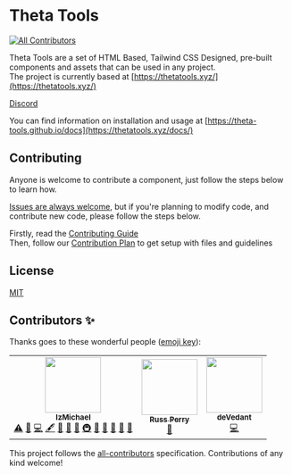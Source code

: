 # Theta Tools

<!-- ALL-CONTRIBUTORS-BADGE:START - Do not remove or modify this section -->
[![All Contributors](https://img.shields.io/badge/all_contributors-3-orange.svg?style=flat-square)](#contributors-)
<!-- ALL-CONTRIBUTORS-BADGE:END -->

Theta Tools are a set of HTML Based, Tailwind CSS Designed, pre-built components and assets that can be used in any project.  
The project is currently based at [https://thetatools.xyz/](https://thetatools.xyz/)

[Discord](https://discord.gg/P8RyW8F)

You can find information on installation and usage at [https://theta-tools.github.io/docs](https://thetatools.xyz/docs/)

## Contributing

Anyone is welcome to contribute a component, just follow the steps below to learn how.

[Issues are always welcome](https://github.com/theta-tools/theta-tools.github.io/issues/new/choose), but if you're planning to modify code, and contribute new code, please follow the steps below.

Firstly, read the [Contributing Guide](https://thetatools.xyz/contributing/)  
Then, follow our [Contribution Plan](https://thetatools.xyz/contributing/plan/) to get setup with files and guidelines

## License

[MIT](https://choosealicense.com/licenses/mit)

## Contributors ✨

Thanks goes to these wonderful people ([emoji key](https://allcontributors.org/docs/en/emoji-key)):

<!-- ALL-CONTRIBUTORS-LIST:START - Do not remove or modify this section -->
<!-- prettier-ignore-start -->
<!-- markdownlint-disable -->
<table>
  <tr>
    <td align="center"><a href="https://github.com/IzMichael"><img src="https://avatars0.githubusercontent.com/u/57115702?v=4" width="100px;" alt=""/><br /><sub><b>IzMichael</b></sub></a><br /><a href="https://github.com/theta-tools/Theta-Tools/commits?author=IzMichael" title="Tests">⚠️</a> <a href="#business-IzMichael" title="Business development">💼</a> <a href="https://github.com/theta-tools/Theta-Tools/commits?author=IzMichael" title="Code">💻</a> <a href="#content-IzMichael" title="Content">🖋</a> <a href="https://github.com/theta-tools/Theta-Tools/commits?author=IzMichael" title="Documentation">📖</a> <a href="#design-IzMichael" title="Design">🎨</a> <a href="#ideas-IzMichael" title="Ideas, Planning, & Feedback">🤔</a> <a href="#infra-IzMichael" title="Infrastructure (Hosting, Build-Tools, etc)">🚇</a> <a href="#maintenance-IzMichael" title="Maintenance">🚧</a> <a href="#plugin-IzMichael" title="Plugin/utility libraries">🔌</a> <a href="#question-IzMichael" title="Answering Questions">💬</a> <a href="#tool-IzMichael" title="Tools">🔧</a> <a href="https://github.com/theta-tools/Theta-Tools/issues?q=author%3AIzMichael" title="Bug reports">🐛</a></td>
    <td align="center"><a href="https://russperry.dev"><img src="https://avatars3.githubusercontent.com/u/24259120?v=4" width="100px;" alt=""/><br /><sub><b>Russ Perry</b></sub></a><br /><a href="https://github.com/theta-tools/Theta-Tools/issues?q=author%3Arperry99" title="Bug reports">🐛</a></td>
    <td align="center"><a href="https://github.com/deVedant"><img src="https://avatars2.githubusercontent.com/u/72208637?v=4" width="100px;" alt=""/><br /><sub><b>deVedant</b></sub></a><br /><a href="https://github.com/theta-tools/Theta-Tools/commits?author=deVedant" title="Code">💻</a></td>
  </tr>
</table>

<!-- markdownlint-enable -->
<!-- prettier-ignore-end -->
<!-- ALL-CONTRIBUTORS-LIST:END -->

This project follows the [all-contributors](https://github.com/all-contributors/all-contributors) specification. Contributions of any kind welcome!

